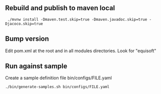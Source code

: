 ## Rebuild and publish to maven local
```
 ./mvnw install -Dmaven.test.skip=true -Dmaven.javadoc.skip=true -Djacoco.skip=true
```

## Bump version

Edit pom.xml at the root and in all modules directories. Look for "equisoft"

## Run against sample

Create a sample definition file bin/configs/FILE.yaml

```
./bin/generate-samples.sh bin/configs/FILE.yaml
```
